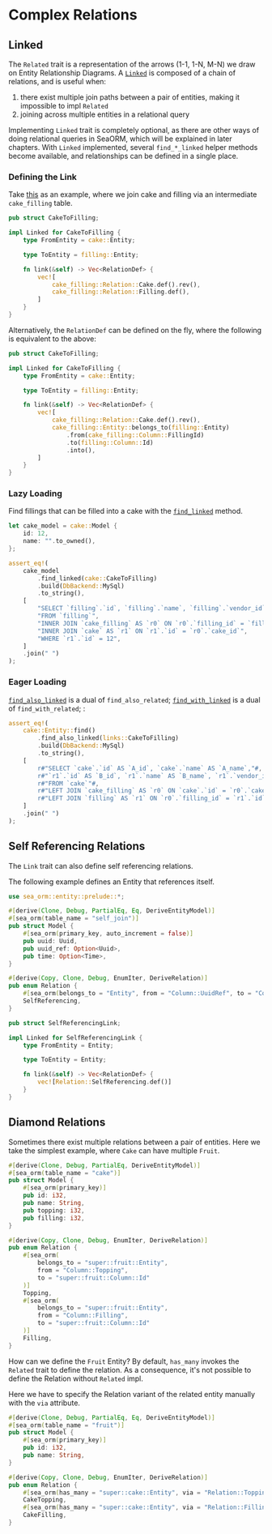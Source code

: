 # Complex Relations

## Linked

The `Related` trait is a representation of the arrows (1-1, 1-N, M-N) we draw on Entity Relationship Diagrams. A [`Linked`](https://docs.rs/sea-orm/*/sea_orm/entity/trait.Linked.html) is composed of a chain of relations, and is useful when:

1. there exist multiple join paths between a pair of entities, making it impossible to impl `Related`
1. joining across multiple entities in a relational query

Implementing `Linked` trait is completely optional, as there are other ways of doing relational queries in SeaORM, which will be explained in later chapters.
With `Linked` implemented, several `find_*_linked` helper methods become available, and relationships can be defined in a single place.

### Defining the Link

Take [this](https://github.com/SeaQL/sea-orm/blob/1.1.x/src/tests_cfg/entity_linked.rs) as an example, where we join cake and filling via an intermediate `cake_filling` table.

```rust title="entity/links.rs"
pub struct CakeToFilling;

impl Linked for CakeToFilling {
    type FromEntity = cake::Entity;

    type ToEntity = filling::Entity;

    fn link(&self) -> Vec<RelationDef> {
        vec![
            cake_filling::Relation::Cake.def().rev(),
            cake_filling::Relation::Filling.def(),
        ]
    }
}
```

Alternatively, the `RelationDef` can be defined on the fly, where the following is equivalent to the above:

```rust
pub struct CakeToFilling;

impl Linked for CakeToFilling {
    type FromEntity = cake::Entity;

    type ToEntity = filling::Entity;

    fn link(&self) -> Vec<RelationDef> {
        vec![
            cake_filling::Relation::Cake.def().rev(),
            cake_filling::Entity::belongs_to(filling::Entity)
                .from(cake_filling::Column::FillingId)
                .to(filling::Column::Id)
                .into(),
        ]
    }
}
```

### Lazy Loading

Find fillings that can be filled into a cake with the [`find_linked`](https://docs.rs/sea-orm/*/sea_orm/entity/prelude/trait.ModelTrait.html#method.find_linked) method.

```rust
let cake_model = cake::Model {
    id: 12,
    name: "".to_owned(),
};

assert_eq!(
    cake_model
        .find_linked(cake::CakeToFilling)
        .build(DbBackend::MySql)
        .to_string(),
    [
        "SELECT `filling`.`id`, `filling`.`name`, `filling`.`vendor_id`",
        "FROM `filling`",
        "INNER JOIN `cake_filling` AS `r0` ON `r0`.`filling_id` = `filling`.`id`",
        "INNER JOIN `cake` AS `r1` ON `r1`.`id` = `r0`.`cake_id`",
        "WHERE `r1`.`id` = 12",
    ]
    .join(" ")
);
```

### Eager Loading

[`find_also_linked`](https://docs.rs/sea-orm/*/sea_orm/entity/prelude/struct.Select.html#method.find_also_linked) is a dual of `find_also_related`; [`find_with_linked`](https://docs.rs/sea-orm/*/sea_orm/entity/prelude/struct.Select.html#method.find_with_linked) is a dual of `find_with_related`; :

```rust
assert_eq!(
    cake::Entity::find()
        .find_also_linked(links::CakeToFilling)
        .build(DbBackend::MySql)
        .to_string(),
    [
        r#"SELECT `cake`.`id` AS `A_id`, `cake`.`name` AS `A_name`,"#,
        r#"`r1`.`id` AS `B_id`, `r1`.`name` AS `B_name`, `r1`.`vendor_id` AS `B_vendor_id`"#,
        r#"FROM `cake`"#,
        r#"LEFT JOIN `cake_filling` AS `r0` ON `cake`.`id` = `r0`.`cake_id`"#,
        r#"LEFT JOIN `filling` AS `r1` ON `r0`.`filling_id` = `r1`.`id`"#,
    ]
    .join(" ")
);
```

## Self Referencing Relations

The `Link` trait can also define self referencing relations.

The following example defines an Entity that references itself.

```rust
use sea_orm::entity::prelude::*;

#[derive(Clone, Debug, PartialEq, Eq, DeriveEntityModel)]
#[sea_orm(table_name = "self_join")]
pub struct Model {
    #[sea_orm(primary_key, auto_increment = false)]
    pub uuid: Uuid,
    pub uuid_ref: Option<Uuid>,
    pub time: Option<Time>,
}

#[derive(Copy, Clone, Debug, EnumIter, DeriveRelation)]
pub enum Relation {
    #[sea_orm(belongs_to = "Entity", from = "Column::UuidRef", to = "Column::Uuid")]
    SelfReferencing,
}

pub struct SelfReferencingLink;

impl Linked for SelfReferencingLink {
    type FromEntity = Entity;

    type ToEntity = Entity;

    fn link(&self) -> Vec<RelationDef> {
        vec![Relation::SelfReferencing.def()]
    }
}
```

## Diamond Relations

Sometimes there exist multiple relations between a pair of entities. Here we take the simplest example, where `Cake` can have multiple `Fruit`.

```rust
#[derive(Clone, Debug, PartialEq, DeriveEntityModel)]
#[sea_orm(table_name = "cake")]
pub struct Model {
    #[sea_orm(primary_key)]
    pub id: i32,
    pub name: String,
    pub topping: i32,
    pub filling: i32,
}

#[derive(Copy, Clone, Debug, EnumIter, DeriveRelation)]
pub enum Relation {
    #[sea_orm(
        belongs_to = "super::fruit::Entity",
        from = "Column::Topping",
        to = "super::fruit::Column::Id"
    )]
    Topping,
    #[sea_orm(
        belongs_to = "super::fruit::Entity",
        from = "Column::Filling",
        to = "super::fruit::Column::Id"
    )]
    Filling,
}
```

How can we define the `Fruit` Entity?
By default, `has_many` invokes the `Related` trait to define the relation.
As a consequence, it's not possible to define the Relation without `Related` impl.

Here we have to specify the Relation variant of the related entity manually with the `via` attribute.

```rust
#[derive(Clone, Debug, PartialEq, Eq, DeriveEntityModel)]
#[sea_orm(table_name = "fruit")]
pub struct Model {
    #[sea_orm(primary_key)]
    pub id: i32,
    pub name: String,
}

#[derive(Copy, Clone, Debug, EnumIter, DeriveRelation)]
pub enum Relation {
    #[sea_orm(has_many = "super::cake::Entity", via = "Relation::Topping")]
    CakeTopping,
    #[sea_orm(has_many = "super::cake::Entity", via = "Relation::Filling")]
    CakeFilling,
}
```
